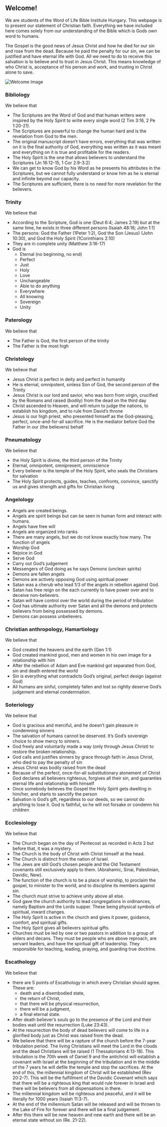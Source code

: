 ## Welcome!

We are students of the Word of Life Bible Institute Hungary. This webpage is to present our statement of Christian faith. Everything we have included here comes solely from our understanding of the Bible which is Gods own word to humans.  

The Gospel is the good news of Jesus Christ and how he died for our sin and rose from the dead. Because he paid the penalty for our sin, we can be justified and have eternal life with God. All we need to do to receive this salvation is to believe and to trust in Jesus Christ. This means knowledge of who Christ is, acceptance of his person and work, and trusting in Christ alone to save.

![Welcome Image](https://dc95wa4w5yhv.cloudfront.net/image-cache/bible-study_724_482_80.jpg)

### Bibliology

We believe that  

- The Scriptures are the Word of God and that human writers were inspired by the Holy Spirit to write every single word (2 Tim 3:16, 2 Pe 1:20-21).
- The Scriptures are powerful to change the human hard and is the revelation from God to the men. 
- The original manuscript doesn’t have errors, everything that was written on it is the final authority of God, everything was written as it was meant and everything on it is true and profitable for the readers. 
- The Holy Spirit is the one that allows believers to understand the Scriptures (Jn 16:12-15, 1 Cor 2:9-3:2) 
- We can get to know God by his Word as he presents his attributes in the Scriptures, but we cannot fully understand or know him as he is eternal and infinite beyond our capacity. 
- The Scriptures are sufficient, there is no need for more revelation for the believers. 

### Trinity 

We believe that 

- According to the Scripture, God is one (Deut 6:4; James 2:19) but at the same time, he exists in three different persons (Isaiah 48:16; John 1:1) 
- The persons: God the Father (1Peter 1:2), God the Son (Jesus) (John 10:30), and God the Holy Spirit (1Corinthians 2:10) 
- They are in complete unity (Matthew 3:16-17) 
- God is  
  - Eternal (no beginning, no end) 
  - Perfect 
  - Just 
  - Holy 
  - Love 
  - Unchangeable 
  - Able to do anything 
  - Everywhere 
  - All knowing 
  - Sovereign 
  - Unity

### Paterology

We believe that

- The Father is God, the first person of the trinity 
- The Father is the most high

### Christology 

We believe that 

- Jesus Christ is perfect in deity and perfect in humanity 
- He is eternal, omnipotent, sinless Son of God, the second person of the Trinity 
- Jesus Christ is our lord and savior, who was born from virgin, crucified by the Romans and raised (bodily) from the dead on the third day 
- Christ ascended to Heaven, and will return to judge the nations, to establish his kingdom, and to rule from David’s throne 
- Jesus is our high priest, who presented himself as the God-pleasing, perfect, once-and-for-all sacrifice. He is the mediator before God the Father in our (the believers) behalf 

### Pneumatology 

We believe that 

- the Holy Spirit is divine, the third person of the Trinity 
- Eternal, omnipotent, omnipresent, omniscience 
- Every believer is the temple of the Holy Spirit, who seals the Christians for salvation 
- The Holy Spirit protects, guides, teaches, confronts, convince, sanctify us and gives strength and gifts for Christian living

### Angelology 

- Angels are created beings. 
- Angels are spirit beings but can be seen in human form and interact with humans.  
- Angels have free will  
- Angels are organized into ranks 
- There are many angels, but we do not know exactly how many. 
The function of angels   
- Worship God 
- Rejoice in God 
- Serve God 
- Carry out God’s judgement 
- Messengers of God doing as he says 
Demons (unclean spirits) 
- Demons are fallen angels  
- Demons are actively opposing God using spiritual power 
- Satan was a cherub who lead 1/3 of the angels in rebellion against God.  
- Satan has free reign on the each currently to have power over and to deceive non-believers. 
- Satan will have control over the world during the period of tribulation 
- God has ultimate authority over Satan and all the demons and protects believers from being possessed by demons.
- Demons can possess unbelievers.

### Christian anthropology, Hamartiology 

We believe that 

- God created the heavens and the earth (Gen 1:1) 
- God created mankind good, men and women in his own image for a relationship with him  
- After the rebellion of Adam and Eve mankind got separated from God, sin and death entered the world 
- Sin is everything what contradicts God’s original, perfect design (against God) 
- All humans are sinful, completely fallen and lost so rightly deserve God’s judgement and eternal condemnation.

### Soteriology 

We believe that 

- God is gracious and merciful, and he doesn’t gain pleasure in condemning sinners
- The salvation of humans cannot be deserved. It’s God’s sovereign choice to show mercy to sinners.  
- God freely and voluntarily made a way (only through Jesus Christ) to restore the broken relationship.   
- God calls and justifies sinners by grace through faith in Jesus Christ, who died to pay the penalty of sin 
- Jesus Christ was bodily raised from the dead
- Because of the perfect, once-for-all substitutionary atonement of Christ God declares all believers righteous, forgives all their sin, and guaranties eternal life and relationship with himself 
- Once somebody believes the Gospel the Holy Spirit gets dwelling in him/her, and starts to sanctify the person 
- Salvation is God’s gift, regardless to our deeds, so we cannot do anything to lose it. God is faithful, so he will not forsake or condemn his children 

### Ecclesiology

We believe that 

- The Church began on the day of Pentecost as recorded in Acts 2 but before that, it was a mystery.
- The Church is the body of Christ with Christ himself at the head.
- The Church is distinct from the nation of Israel. 
- The Jews are still God’s chosen people and the Old Testament covenants still exclusively apply to them. (Abrahamic, Sinai, Palestinian, Davidic, New).
- The function of the church is to be a place of worship, to proclaim the gospel, to minister to the world, and to discipline its members against sin.
- The church must strive to achieve unity above all else. 
- God gave the church authority to lead congregations in ordinances, namely Baptism and the Lords supper. These being physical symbols of spiritual, inward changes. 
- The Holy Spirit is active in the church and gives it power, guidance, comfort, and spiritual gifts.  
- The Holy Spirit gives all believers spiritual gifts.
- Churches must be led by one or two pastors in addition to a group of elders and decans. They must be people who are above reproach, are servant leaders, and have the spiritual gift of leadership. They responsible for teaching, leading, praying, and guarding true doctrine.

### Escathology 

We believe that

- there are 5 points of Escathology in which every Christian should agree. These are: 
  - death and a disembodied state, 
  - the return of Christ, 
  - that there will be physical resurrection, 
  - there will be a judgment,
  - a final eternal state.
- After death believer’s souls go to the presence of the Lord and their bodies wait until the resurrection (Luke 23:43).
- At the resurrection the body of dead believers will come to life in a glorified body just as Christ was raised from the dead. 
- We believe that there will be a rapture of the church before the 7-year tribulation period. The living Christians will meet the Lord in the clouds and the dead Christians will be raised (1 Thessalonians 4:13-18). This tribulation is the 70th week of Daniel 9 and the antichrist will establish a covenant with Israel at the beginning of the tribulation and in the middle of the 7 years he will defile the temple and stop the sacrifices. At the end of this, the millennial kingdom of Christ will be established (Rev 20:2-7). This will be the fulfillment of the Davidic Covenant which says that there will be a righteous king that would rule forever in Israel and there will be believers from all dispensations in there. 
- The millennial kingdom will be righteous and peaceful, and it will be literally for 1000 years (Isaiah 11:3-7).
- At the end of the millennium Satan will be released and will be thrown to the Lake of Fire for forever and there will be a final judgement.
- After this there will be new heaven and new earth and there will be an eternal state without sin (Re. 21-22). 